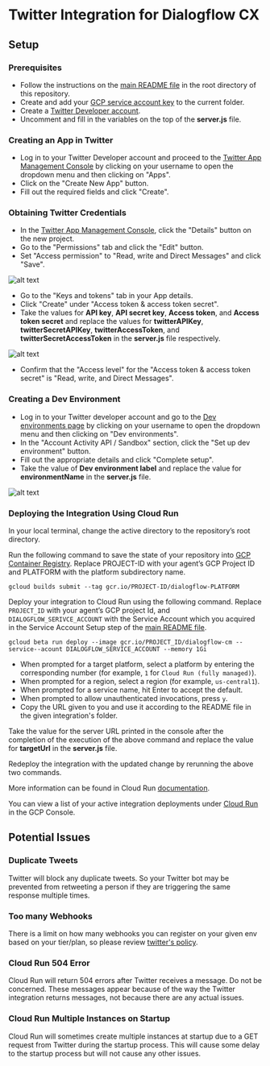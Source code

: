 # Twitter Integration for Dialogflow CX

## Setup

### Prerequisites

- Follow the instructions on the [main README file](https://github.com/GoogleCloudPlatform/dialogflow-integrations#readme) in the root directory of this repository.
- Create and add your [GCP service account key](https://cloud.google.com/iam/docs/creating-managing-service-account-keys) to the current folder.
- Create a [Twitter Developer account](http://developer.twitter.com/en/apply/user).
- Uncomment and fill in the variables on the top of the __server.js__ file.

### Creating an App in Twitter

- Log in to your Twitter Developer account and proceed to the [Twitter App Management Console](https://developer.twitter.com/en/apps) by clicking on your username to open the dropdown menu and then clicking on "Apps".
- Click on the "Create New App" button. 
- Fill out the required fields and click "Create".

### Obtaining Twitter Credentials

- In the [Twitter App Management Console](https://developer.twitter.com/en/apps), 
click the  "Details" button on the new project. 
- Go to the "Permissions" tab and click the "Edit" button. 
- Set "Access permission" to "Read, write and Direct Messages" and click "Save".

![alt text](images/twitter-obtain-twitter-credentials-1.png)

- Go to the "Keys and tokens" tab in your App details. 
- Click "Create" under "Access token & access token secret". 
- Take the values for __API key__, __API secret key__, __Access token__, and __Access token secret__ and replace the values for __twitterAPIKey__, __twitterSecretAPIKey__, __twitterAccessToken__, and __twitterSecretAccessToken__ in the __server.js__ file respectively.

![alt text](images/twitter-obtain-twitter-credentials-2.png)

- Confirm that the "Access level" for the "Access token & access token secret" is "Read, write, and Direct Messages". 

### Creating a Dev Environment

- Log in to your Twitter developer account and go to the [Dev environments page](https://developer.twitter.com/en/account/environments) by clicking on your username to open the dropdown menu and then clicking on "Dev environments". 
- In the "Account Activity API / Sandbox" section, click the "Set up dev environment" button. 
- Fill out the appropriate details and click "Complete setup".
- Take the value of __Dev environment label__ and replace the value for __environmentName__ in the __server.js__ file.

![alt text](images/twitter-creating-a-dev-environment.png)

### Deploying the Integration Using Cloud Run

In your local terminal, change the active directory to the repository’s root directory.

Run the following command to save the state of your repository into [GCP Container Registry](https://console.cloud.google.com/gcr/). Replace PROJECT-ID with your agent’s GCP Project ID and PLATFORM with the platform subdirectory name.

```shell
gcloud builds submit --tag gcr.io/PROJECT-ID/dialogflow-PLATFORM
```

Deploy your integration to Cloud Run using the following command. Replace `PROJECT_ID` with your agent’s GCP project Id, and `DIALOGFLOW_SERIVCE_ACCOUNT` with the Service Account which you acquired in the Service Account Setup step of the [main README file](../readme.md).

```shell
gcloud beta run deploy --image gcr.io/PROJECT_ID/dialogflow-cm --service--acount DIALOGFLOW_SERVICE_ACCOUNT --memory 1Gi
```

- When prompted for a target platform, select a platform by entering the corresponding number (for example, ``1`` for ``Cloud Run (fully managed)``).
 - When prompted for a region, select a region (for example, ``us-central1``).
 - When prompted for a service name, hit Enter to accept the default.
 - When prompted to allow unauthenticated invocations, press ``y``.
 - Copy the URL given to you and use it according to the README file in the
 given integration's folder.

Take the value for the server URL printed in the console after the completion of the execution of the above command and replace the value for __targetUrl__ in the __server.js__ file. 

Redeploy the integration with the updated change by rerunning the above two commands. 

More information can be found in Cloud Run
[documentation](https://cloud.google.com/run/docs/deploying).

You can view a list of your active integration deployments under [Cloud Run](https://console.cloud.google.com/run) in the GCP Console.

## Potential Issues

### Duplicate Tweets

Twitter will block any duplicate tweets. So your Twitter bot may be prevented from retweeting a person if they are triggering the same response multiple times.

### Too many Webhooks

There is a limit on how many webhooks you can register on your given env based on your tier/plan, so please review [twitter's policy](https://developer.twitter.com/en/docs/twitter-api/premium/account-activity-api/overview).

### Cloud Run 504 Error

Cloud Run will return 504 errors after Twitter receives a message. Do not be concerned. These messages appear because of the way the Twitter integration returns messages, not because there are any actual issues.

### Cloud Run Multiple Instances on Startup

Cloud Run will sometimes create multiple instances at startup due to a GET request from Twitter during the startup process. This will cause some delay to the startup process but will not cause any other issues.

